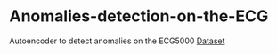 # Anomalies-detection-on-the-ECG

Autoencoder to detect anomalies on the ECG5000 [Dataset](http://www.timeseriesclassification.com/description.php?Dataset=ECG5000)
